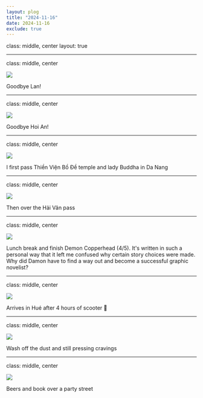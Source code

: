```yaml
---
layout: plog
title: "2024-11-16"
date: 2024-11-16
exclude: true
---
```


class: middle, center
layout: true

---

class: middle, center

<img class="plog-picture" src="{{ site.baseurl }}/img/plog/2024-11-16/01.jpg" />

Goodbye Lan!

---

class: middle, center

<img class="plog-picture" src="{{ site.baseurl }}/img/plog/2024-11-16/02.jpg" />

Goodbye Hoi An!

---

class: middle, center

<img class="plog-picture" src="{{ site.baseurl }}/img/plog/2024-11-16/03.jpg" />

I first pass Thiền Viện Bồ Đề temple and lady Buddha in Da Nang

---

class: middle, center

<img class="plog-picture" src="{{ site.baseurl }}/img/plog/2024-11-16/04.jpg" />

Then over the Hải Vân pass

---

class: middle, center

<img class="plog-picture" src="{{ site.baseurl }}/img/plog/2024-11-16/05.jpg" />

Lunch break and finish Demon Copperhead (4/5). It's written in such a personal way that it left me confused why certain story choices were made. Why did Damon have to find a way out and become a successful graphic novelist?

---

class: middle, center

<img class="plog-picture" src="{{ site.baseurl }}/img/plog/2024-11-16/06.jpg" />

Arrives in Hué after 4 hours of scooter 🛵

---

class: middle, center

<img class="plog-picture" src="{{ site.baseurl }}/img/plog/2024-11-16/07.jpg" />

Wash off the dust and still pressing cravings 

---

class: middle, center

<img class="plog-picture" src="{{ site.baseurl }}/img/plog/2024-11-16/08.jpg" />

Beers and book over a party street

